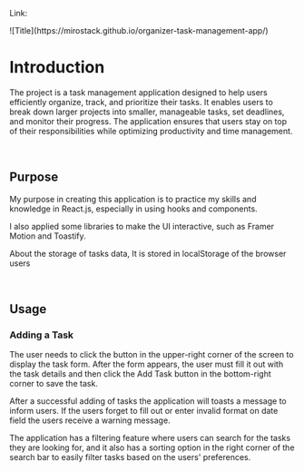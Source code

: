 <p>Link:</p>![Title](https://mirostack.github.io/organizer-task-management-app/)
<h1>Introduction</h1>
<p>The project is a task management application designed to help users efficiently organize, track, and prioritize their tasks. It enables users to break down larger projects into smaller, manageable tasks, set deadlines, and monitor their progress. The application ensures that users stay on top of their responsibilities while optimizing productivity and time management.</p>
<br>
<h2>Purpose</h2>
<p>My purpose in creating this application is to practice my skills and knowledge in React.js, especially in using hooks and components.</p>
<p>I also applied some libraries to make the UI interactive, such as Framer Motion and Toastify.</p>
<p>About the storage of tasks data, It is stored in localStorage of the browser users</p>
<br>
<h2>Usage</h2>
<h3>Adding a Task</h3>
<p>The user needs to click the button in the upper-right corner of the screen to display the task form. After the form appears, the user must fill it out with the task details and then click the Add Task button in the bottom-right corner to save the task.</p>
<p>After a successful adding of tasks the application will toasts a message to inform users. If the users forget to fill out or enter invalid format on date field the users receive a warning message.</p>
<p>The application has a filtering feature where users can search for the tasks they are looking for, and it also has a sorting option in the right corner of the search bar to easily filter tasks based on the users' preferences.</p>

